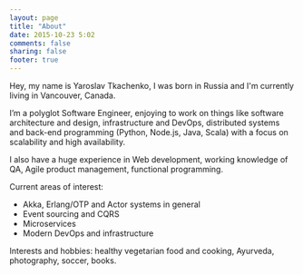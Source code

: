 ```yaml
---
layout: page
title: "About"
date: 2015-10-23 5:02
comments: false
sharing: false
footer: true
---
```

Hey, my name is Yaroslav Tkachenko, I was born in Russia and I'm currently living in Vancouver, Canada.

I’m a polyglot Software Engineer, enjoying to work on things like software architecture and design, infrastructure and DevOps, distributed systems and back-end programming (Python, Node.js, Java, Scala) with a focus on scalability and high availability.

I also have a huge experience in Web development, working knowledge of QA, Agile product management, functional programming.

Current areas of interest:

- Akka, Erlang/OTP and Actor systems in general
- Event sourcing and CQRS
- Microservices
- Modern DevOps and infrastructure

Interests and hobbies: healthy vegetarian food and cooking, Ayurveda, photography, soccer, books.
